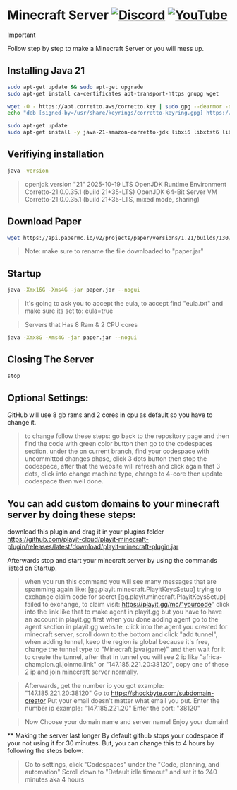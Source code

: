 # Minecraft Server [![Discord](https://img.shields.io/discord/1225272078752813178?label=Discord)](https://discord.gg/m6vCCX6Hvr) [![YouTube](https://img.shields.io/youtube/channel/subscribers/UCwSd8pbURlMBAIxqq8EaELw?style=flat-square&label=Subscribers)](https://www.youtube.com/@ismaeltechI?sub_confirmation=1)
> [!IMPORTANT]
> Follow step by step to make a Minecraft Server or you will mess up.

## Installing Java 21
```bash
sudo apt-get update && sudo apt-get upgrade
sudo apt-get install ca-certificates apt-transport-https gnupg wget
```
```bash
wget -O - https://apt.corretto.aws/corretto.key | sudo gpg --dearmor -o /usr/share/keyrings/corretto-keyring.gpg && \
echo "deb [signed-by=/usr/share/keyrings/corretto-keyring.gpg] https://apt.corretto.aws stable main" | sudo tee /etc/apt/sources.list.d/corretto.list
```
```bash
sudo apt-get update
sudo apt-get install -y java-21-amazon-corretto-jdk libxi6 libxtst6 libxrender1
```
## Verifiying installation
```bash
java -version
```
> openjdk version "21" 2025-10-19 LTS
> OpenJDK Runtime Environment Corretto-21.0.0.35.1 (build 21+35-LTS)
> OpenJDK 64-Bit Server VM Corretto-21.0.0.35.1 (build 21+35-LTS, mixed mode, sharing)
## Download Paper
```bash
wget https://api.papermc.io/v2/projects/paper/versions/1.21/builds/130/downloads/paper-1.21-130.jar
```
> Note: make sure to rename the file downloaded to "paper.jar"
## Startup
```bash
java -Xmx16G -Xms4G -jar paper.jar --nogui
```
> It's going to ask you to accept the eula, to accept find "eula.txt" and make sure its set to: eula=true

> Servers that Has 8 Ram & 2 CPU cores
```bash
java -Xmx8G -Xms4G -jar paper.jar --nogui
```
## Closing The Server
```bash
stop
```

## Optional Settings:
GitHub will use 8 gb rams and 2 cores in cpu as default so you have to change it.
> to change follow these steps:
go back to the repository page and then find the code with green color button then go to the codespaces section, under the on current branch, find your codespace with uncommitted changes phase, click 3 dots button then stop the codespace, after that the website will refresh and click again that 3 dots, click into change machine type, change to 4-core then update codespace then well done.

## You can add custom domains to your minecraft server by doing these steps:
download this plugin and drag it in your plugins folder
https://github.com/playit-cloud/playit-minecraft-plugin/releases/latest/download/playit-minecraft-plugin.jar

Afterwards stop and start your minecraft server by using the commands listed on Startup.
> when you run this command you will see many messages that are spamming again like:
[gg.playit.minecraft.PlayitKeysSetup] trying to exchange claim code for secret
[gg.playit.minecraft.PlayitKeysSetup] failed to exchange, to claim visit: https://playit.gg/mc/"yourcode"
> click into the link like that to make agent in playit.gg but you have to have an account in playit.gg first
when you done adding agent go to the agent section in playit.gg website, click into the agent you created for minecraft server, scroll down to the bottom and click "add tunnel", when adding tunnel, keep the region is global because it's free, change the tunnel type to "Minecraft java(game)" and then wait for it to create the tunnel, after that in tunnel you will see 2 ip like "africa-champion.gl.joinmc.link" or "147.185.221.20:38120", copy one of these 2 ip and join minecraft server normally.

> Afterwards, get the number ip you got example: "147.185.221.20:38120"
> Go to https://shockbyte.com/subdomain-creator
> Put your email doesn't matter what email you put.
> Enter the number ip example: "147.185.221.20"
> Enter the port: "38120"

> Now Choose your domain name and server name! Enjoy your domain!

** Making the server last longer
By default github stops your codespace if your not using it for 30 minutes.
But, you can change this to 4 hours by following the steps below:
> Go to settings, click "Codespaces" under the "Code, planning, and automation"
> Scroll down to "Default idle timeout" and set it to 240 minutes aka 4 hours

